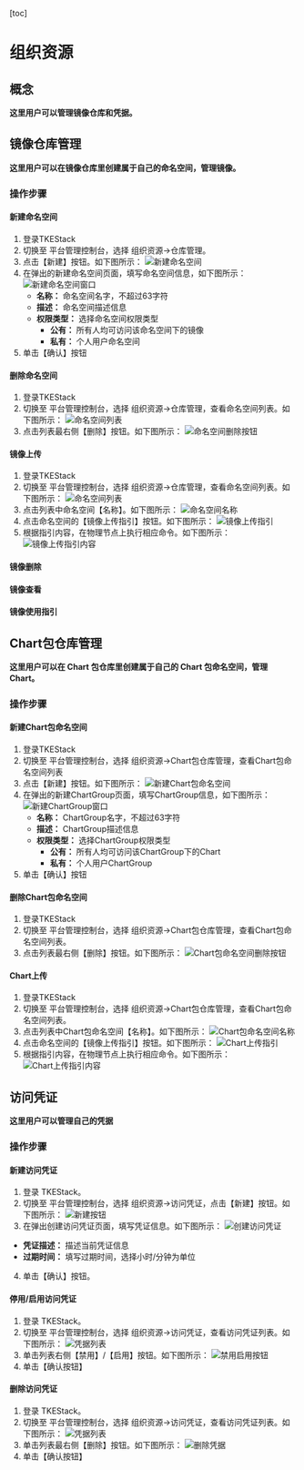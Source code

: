 

[toc]
# 组织资源

## 概念
**这里用户可以管理镜像仓库和凭据。**

## 镜像仓库管理
**这里用户可以在镜像仓库里创建属于自己的命名空间，管理镜像。**

### 操作步骤
#### 新建命名空间
  1. 登录TKEStack
  2. 切换至 平台管理控制台，选择 组织资源->仓库管理。
  3. 点击【新建】按钮。如下图所示：
      ![新建命名空间](images/新建命名空间.png)
  4. 在弹出的新建命名空间页面，填写命名空间信息，如下图所示：
      ![新建命名空间窗口](images/新建命名空间窗口.png)
     + **名称：** 命名空间名字，不超过63字符
     + **描述：** 命名空间描述信息
     + **权限类型：** 选择命名空间权限类型
       + **公有：** 所有人均可访问该命名空间下的镜像
       + **私有：** 个人用户命名空间
  5. 单击【确认】按钮
 #### 删除命名空间
  1. 登录TKEStack
  2. 切换至 平台管理控制台，选择 组织资源->仓库管理，查看命名空间列表。如下图所示：
      ![命名空间列表](images/命名空间列表.png)
  3. 点击列表最右侧【删除】按钮。如下图所示：
      ![命名空间删除按钮](images/命名空间删除按钮.png)
#### 镜像上传
  1. 登录TKEStack
  2. 切换至 平台管理控制台，选择 组织资源->仓库管理，查看命名空间列表。如下图所示：
      ![命名空间列表](images/命名空间列表.png)
  3. 点击列表中命名空间【名称】。如下图所示：
      ![命名空间名称](images/命名空间名称.png)
  4. 点击命名空间的【镜像上传指引】按钮。如下图所示：
      ![镜像上传指引](images/镜像上传指引.png)
  5. 根据指引内容，在物理节点上执行相应命令。如下图所示：
      ![镜像上传指引内容](images/镜像上传指引内容.png)
#### 镜像删除
#### 镜像查看
#### 镜像使用指引

## Chart包仓库管理
**这里用户可以在 Chart 包仓库里创建属于自己的 Chart 包命名空间，管理 Chart。**

### 操作步骤
#### 新建Chart包命名空间
  1. 登录TKEStack
  2. 切换至 平台管理控制台，选择 组织资源->Chart包仓库管理，查看Chart包命名空间列表
  3. 点击【新建】按钮。如下图所示：
      ![新建Chart包命名空间](images/新建Chart包命名空间.png)
  4. 在弹出的新建ChartGroup页面，填写ChartGroup信息，如下图所示：
      ![新建ChartGroup窗口](images/新建ChartGroup窗口.png)
     + **名称：** ChartGroup名字，不超过63字符
     + **描述：** ChartGroup描述信息
     + **权限类型：** 选择ChartGroup权限类型
       + **公有：** 所有人均可访问该ChartGroup下的Chart
       + **私有：** 个人用户ChartGroup
  5. 单击【确认】按钮
 #### 删除Chart包命名空间
  1. 登录TKEStack
  2. 切换至 平台管理控制台，选择 组织资源->Chart包仓库管理，查看Chart包命名空间列表。
  3. 点击列表最右侧【删除】按钮。如下图所示：
      ![Chart包命名空间删除按钮](images/Chart包命名空间删除按钮.png)
#### Chart上传
  1. 登录TKEStack
  2. 切换至 平台管理控制台，选择 组织资源->Chart包仓库管理，查看Chart包命名空间列表。
  3. 点击列表中Chart包命名空间【名称】。如下图所示：
      ![Chart包命名空间名称](images/Chart包命名空间名称.png)
  4. 点击命名空间的【镜像上传指引】按钮。如下图所示：
      ![Chart上传指引](images/Chart上传指引.png)
  5. 根据指引内容，在物理节点上执行相应命令。如下图所示：
      ![Chart上传指引内容](images/Chart上传指引内容.png)



## 访问凭证
**这里用户可以管理自己的凭据**
### 操作步骤
#### 新建访问凭证
  1. 登录 TKEStack。
  2. 切换至 平台管理控制台，选择 组织资源->访问凭证，点击【新建】按钮。如下图所示：
      ![新建按钮](images/新建访问凭证.png)
  3. 在弹出创建访问凭证页面，填写凭证信息。如下图所示：
      ![创建访问凭证](images/创建访问凭证.png)
   + **凭证描述：** 描述当前凭证信息
   + **过期时间：** 填写过期时间，选择小时/分钟为单位
  4. 单击【确认】按钮。
#### 停用/启用访问凭证
  1. 登录 TKEStack。
  2. 切换至 平台管理控制台，选择 组织资源->访问凭证，查看访问凭证列表。如下图所示：
      ![凭据列表](images/凭据列表.png)
  3. 单击列表右侧【禁用】/【启用】按钮。如下图所示：
      ![禁用启用按钮](images/禁用启用.png)
  4. 单击【确认按钮】
#### 删除访问凭证
  1. 登录 TKEStack。
  2. 切换至 平台管理控制台，选择 组织资源->访问凭证，查看访问凭证列表。如下图所示：
      ![凭据列表](images/凭据列表.png)
  3. 单击列表最右侧【删除】按钮。如下图所示：
      ![删除凭据](images/删除凭据.png)
  4. 单击【确认按钮】
